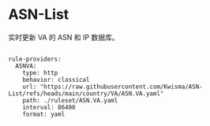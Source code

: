 
# ASN-List

实时更新 VA 的 ASN 和 IP 数据库。

<pre><code class="language-javascript">
rule-providers:
  ASNVA:
    type: http
    behavior: classical
    url: "https://raw.githubusercontent.com/Kwisma/ASN-List/refs/heads/main/country/VA/ASN.VA.yaml"
    path: ./ruleset/ASN.VA.yaml
    interval: 86400
    format: yaml
</code></pre>